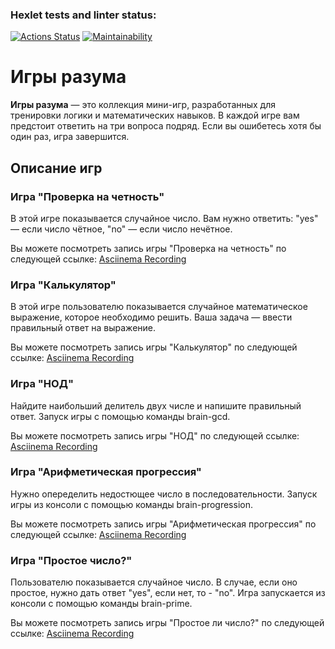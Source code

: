 ### Hexlet tests and linter status:
[![Actions Status](https://github.com/Albina-Doynikova/frontend-project-44/actions/workflows/hexlet-check.yml/badge.svg)](https://github.com/Albina-Doynikova/frontend-project-44/actions)
[![Maintainability](https://api.codeclimate.com/v1/badges/a8a765f4a81eddb150bb/maintainability)](https://codeclimate.com/github/Albina-Doynikova/frontend-project-44/maintainability)

# Игры разума
**Игры разума** — это коллекция мини-игр, разработанных для тренировки логики и математических навыков. В каждой игре вам предстоит ответить на три вопроса подряд. Если вы ошибетесь хотя бы один раз, игра завершится.

## Описание игр

### Игра "Проверка на четность"
В этой игре показывается случайное число. Вам нужно ответить: "yes" — если число чётное, "no" — если число нечётное.

Вы можете посмотреть запись игры "Проверка на четность" по следующей ссылке: [Asciinema Recording](https://asciinema.org/a/uE0oYOB8lddQv3PP7VNjxboXA)

### Игра "Калькулятор"

В этой игре пользователю показывается случайное математическое выражение, которое необходимо решить. Ваша задача — ввести правильный ответ на выражение. 

Вы можете посмотреть запись игры "Калькулятор" по следующей ссылке: [Asciinema Recording](https://asciinema.org/a/xtSzCmkLHNY2FUyO5D5GZRiiO)


### Игра "НОД" 
Найдите наибольший делитель двух числе и напишите правильный ответ. Запуск игры с помощью команды brain-gcd.

Вы можете посмотреть запись игры "НОД" по следующей ссылке: [Asciinema Recording](https://asciinema.org/a/TX0HRGV6ZvRD0RLNQ8HAjFslX)

### Игра "Арифметическая прогрессия"
Нужно опеределить недостющее число в последовательности. Запуск игры из консоли с помощью команды brain-progression.

Вы можете посмотреть запись игры "Арифметическая прогрессия" по следующей ссылке: [Asciinema Recording](https://asciinema.org/a/eEtRJYAW0fEfPxrjfHiuME6KR)

### Игра "Простое число?"
Пользователю показывается случайное число. В случае, если оно простое, нужно дать ответ "yes", если нет, то - "no". Игра запускается из консоли с помощью команды brain-prime.

Вы можете посмотреть запись игры "Простое ли число?" по следующей ссылке: [Asciinema Recording](https://asciinema.org/a/b77HrIuI3RSSFoE0aR9bj6Qez)










